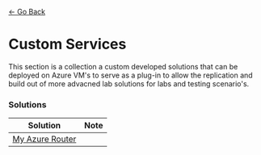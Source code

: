 [<- Go Back](../README.md)

# Custom Services
This section is a collection a custom developed solutions that can be deployed on Azure VM's to serve as a plug-in to allow the replication and build out of more advacned lab solutions for labs and testing scenario's.

### Solutions 

| Solution | Note | 
| --- | --- |
| [My Azure Router](./my-azure-router/.my-azure-router.md) | |